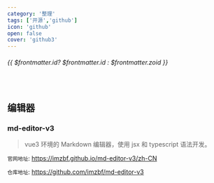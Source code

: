 ```yaml
---
category: '整理'
tags: ['开源','github']
icon: 'github'
open: false
cover: 'github3'
---
```

 
######  {{ $frontmatter.id? $frontmatter.id : $frontmatter.zoid }}

 
<br/>
 
## 编辑器

### md-editor-v3

> vue3 环境的 Markdown 编辑器，使用 jsx 和 typescript 语法开发。

`官网地址`: https://imzbf.github.io/md-editor-v3/zh-CN

`仓库地址`: https://github.com/imzbf/md-editor-v3